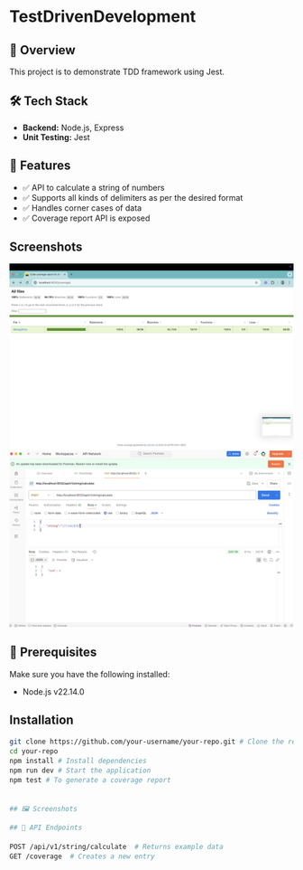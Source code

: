 # TestDrivenDevelopment

## 🚀 Overview

This project is to demonstrate TDD framework using Jest.

## 🛠️ Tech Stack

- **Backend:** Node.js, Express
- **Unit Testing:** Jest

## 📌 Features

- ✅ API to calculate a string of numbers
- ✅ Supports all kinds of delimiters as per the desired format
- ✅ Handles corner cases of data
- ✅ Coverage report API is exposed

## Screenshots
![Screenshot 1](https://github.com/AnDx25/TestDrivenDevelopment/blob/main/assets/screenshots/CoverageScreenshot.png)
![Screenshot 1](https://github.com/AnDx25/TestDrivenDevelopment/blob/main/assets/screenshots/Api%20Endpoint%20Screenshot.png)


## 🎯 Prerequisites

Make sure you have the following installed:

- Node.js v22.14.0
## Installation
```bash
git clone https://github.com/your-username/your-repo.git # Clone the repository
cd your-repo 
npm install # Install dependencies
npm run dev # Start the application
npm test # To generate a coverage report


## 🖼️ Screenshots

## 📜 API Endpoints

POST /api/v1/string/calculate  # Returns example data
GET /coverage  # Creates a new entry
